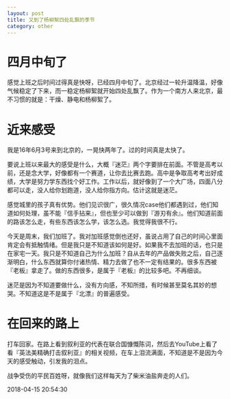 ```yaml
---
layout: post
title: 又到了杨柳絮四处乱飘的季节
category: other
---
```


# 四月中旬了
感觉上班之后时间过得真是快呀，已经四月中旬了。北京经过一轮升温降温，好像气候稳定了下来，而一稳定杨柳絮就开始四处乱飘了。作为一个南方人来北京，最不习惯的就是：干燥、静电和杨柳絮了。

# 近来感受
我是16年6月3号来到北京的，一晃快两年了。过的时间真是太快了。

要说上班以来最大的感受是什么，大概『迷茫』两个字要排在前面。不管是高考以前，还是念大学，好像都有一个赛道，让你去比赛去跑。高中是争取高考考出好成绩，大学是努力学东西找个好工作。工作以后，就好像到了一个大广场，四面八分都可以走，没人给你划跑道，没人给你指方向。估计这就是迷茫。

感觉城里的孩子真有优势。他们见识很广，很久情况case他们都遇到过，他们知道如何处理，虽不能『信手拈来』，但也至少可以做到『游刃有余』。他们知道前面的路该怎么走，有些东西该怎么学，该怎么选。我觉得我很不行。

今天是周末，我们加班了。我对加班感觉倒也还好，虽说占用了自己的时间心里面肯定会有抵触情绪。但是我只是不知道该如何是好。如果我不去加班的话，也只是在家宅一天。我只是不知道自己为什么加班？自从去年的产品做失败之后，自己逐渐明白，什么东西就算你付诸热情、精力去做了也不一定有结果的。很多东西被『老板』拿走了。做的东西很多，是属于『老板』的比较多吧。不再细谈。

迷茫是因为不知道要做什么，没有方向感，不知所措，有时候甚至莫名其妙的想哭。不知道这是不是属于『北漂』的普遍感受。

# 在回来的路上
打车回家。在路上看到叙利亚的代表在联合国慷慨陈词，然后去YouTube上看了看『英法美精确打击叙利亚』的相关视频，在车上泪流满面，不知道是不是因为今天的感受触动，引发我的泪点。

战争受伤的平民百姓呀，就像我们这样每天为了柴米油盐奔走的人们。

2018-04-15 20:54:30
